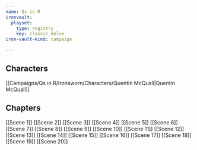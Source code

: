 ```yaml
---
name: Qs in R
ironvault:
  playset:
    type: registry
    key: classic_delve
iron-vault-kind: campaign

---
```


## Characters

[[Campaigns/Qs in R/Ironsworn/Characters/Quentin McQuall|Quentin McQuall]]

## Chapters

[[Scene 1]]
[[Scene 2]]
[[Scene 3]]
[[Scene 4]]
[[Scene 5]]
[[Scene 6]]
[[Scene 7]]
[[Scene 8]]
[[Scene 9]]
[[Scene 10]]
[[Scene 11]]
[[Scene 12]]
[[Scene 13]]
[[Scene 14]]
[[Scene 15]]
[[Scene 16]]
[[Scene 17]]
[[Scene 18]]
[[Scene 19]]
[[Scene 20]]